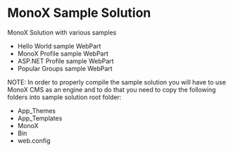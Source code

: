 MonoX Sample Solution
======================

MonoX Solution with various samples 

- Hello World sample WebPart
- MonoX Profile sample WebPart
- ASP.NET Profile sample WebPart
- Popular Groups sample WebPart

NOTE: In order to properly compile the sample solution you will have to use MonoX CMS as an engine and to do that you need to copy the following folders into sample solution root folder:

- App_Themes
- App_Templates
- MonoX
- Bin
- web.config